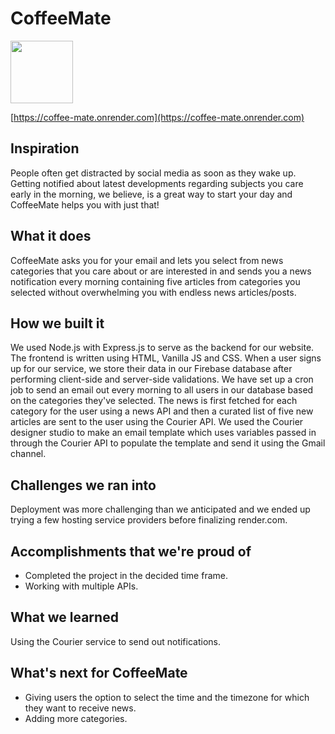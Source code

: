 
# CoffeeMate 
<img align="bottom" src="https://media3.giphy.com/media/ZBiPoqqfV9zyAJuWhY/200.webp?cid=ecf05e47vesunpyvsbiwrxody69kjm7dud7iil8h700qqko0&rid=200.webp&ct=s" width="100"/> 

[https://coffee-mate.onrender.com](https://coffee-mate.onrender.com)

## Inspiration
People often get distracted by social media as soon as they wake up. Getting notified about latest developments regarding subjects you care early in the morning, we believe, is a great way to start your day and CoffeeMate helps you with just that!

## What it does
CoffeeMate asks you for your email and lets you select from news categories that you care about or are interested in and sends you a news notification every morning containing five articles from categories you selected without overwhelming you with endless news articles/posts.

## How we built it
We used Node.js with Express.js to serve as the backend for our website. The frontend is written using HTML, Vanilla JS and CSS. When a user signs up for our service, we store their data in our Firebase database after performing client-side and server-side validations. We have set up a cron job to send an email out every morning to all users in our database based on the categories they've selected. The news is first fetched for each category for the user using a news API and then a curated list of five new articles are sent to the user using the Courier API. We used the Courier designer studio to make an email template which uses variables passed in through the Courier API to populate the template and send it using the Gmail channel.

## Challenges we ran into
Deployment was more challenging than we anticipated and we ended up trying a few hosting service providers before finalizing render.com.

## Accomplishments that we're proud of
- Completed the project in the decided time frame.
- Working with multiple APIs.

## What we learned
Using the Courier service to send out notifications.

## What's next for CoffeeMate
- Giving users the option to select the time and the timezone for which they want to receive news.
- Adding more categories.

